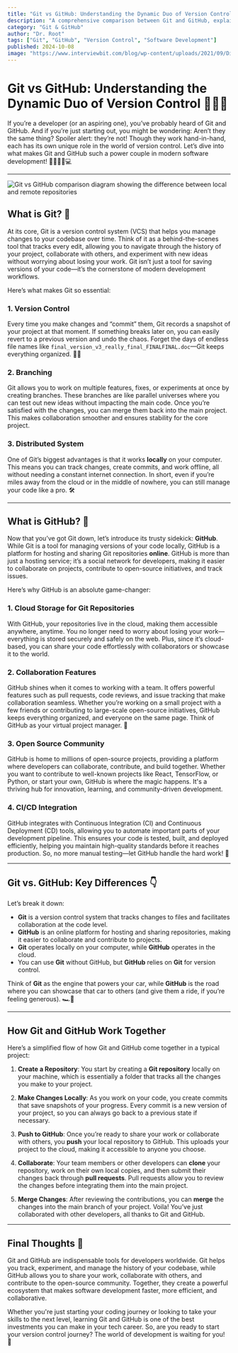 ```yaml
---
title: "Git vs GitHub: Understanding the Dynamic Duo of Version Control"
description: "A comprehensive comparison between Git and GitHub, explaining how they work together to manage version control in software development. Explore their key differences, features, and collaboration capabilities."
category: "Git & GitHub"
author: "Dr. Root"
tags: ["Git", "GitHub", "Version Control", "Software Development"]
published: 2024-10-08
image: "https://www.interviewbit.com/blog/wp-content/uploads/2021/09/Difference-Between-Git-Vs-GitHub-800x390.jpg"
---
```


# Git vs GitHub: Understanding the Dynamic Duo of Version Control 🧑‍💻✨

If you’re a developer (or an aspiring one), you’ve probably heard of Git and GitHub. And if you’re just starting out, you might be wondering: Aren’t they the same thing? Spoiler alert: they’re not! Though they work hand-in-hand, each has its own unique role in the world of version control. Let’s dive into what makes Git and GitHub such a power couple in modern software development! 👩‍💻👨‍💻💻

---

![Git vs GitHub comparison diagram showing the difference between local and remote repositories](https://blog.hubspot.com/hs-fs/hubfs/git%20vs%20github.webp?width=650&height=450&name=git%20vs%20github.webp)

## What is Git? 🤔

At its core, Git is a version control system (VCS) that helps you manage changes to your codebase over time. Think of it as a behind-the-scenes tool that tracks every edit, allowing you to navigate through the history of your project, collaborate with others, and experiment with new ideas without worrying about losing your work. Git isn’t just a tool for saving versions of your code—it’s the cornerstone of modern development workflows.

Here’s what makes Git so essential:

### 1. Version Control

Every time you make changes and “commit” them, Git records a snapshot of your project at that moment. If something breaks later on, you can easily revert to a previous version and undo the chaos. Forget the days of endless file names like `final_version_v3_really_final_FINALFINAL.doc`—Git keeps everything organized. 🧙‍♂️

### 2. Branching

Git allows you to work on multiple features, fixes, or experiments at once by creating branches. These branches are like parallel universes where you can test out new ideas without impacting the main code. Once you’re satisfied with the changes, you can merge them back into the main project. This makes collaboration smoother and ensures stability for the core project.

### 3. Distributed System

One of Git’s biggest advantages is that it works **locally** on your computer. This means you can track changes, create commits, and work offline, all without needing a constant internet connection. In short, even if you’re miles away from the cloud or in the middle of nowhere, you can still manage your code like a pro. 🛠️

---

## What is GitHub? 🤔

Now that you’ve got Git down, let’s introduce its trusty sidekick: **GitHub**. While Git is a tool for managing versions of your code locally, GitHub is a platform for hosting and sharing Git repositories **online**. GitHub is more than just a hosting service; it’s a social network for developers, making it easier to collaborate on projects, contribute to open-source initiatives, and track issues.

Here’s why GitHub is an absolute game-changer:

### 1. Cloud Storage for Git Repositories

With GitHub, your repositories live in the cloud, making them accessible anywhere, anytime. You no longer need to worry about losing your work—everything is stored securely and safely on the web. Plus, since it’s cloud-based, you can share your code effortlessly with collaborators or showcase it to the world.

### 2. Collaboration Features

GitHub shines when it comes to working with a team. It offers powerful features such as pull requests, code reviews, and issue tracking that make collaboration seamless. Whether you’re working on a small project with a few friends or contributing to large-scale open-source initiatives, GitHub keeps everything organized, and everyone on the same page. Think of GitHub as your virtual project manager. 📅

### 3. Open Source Community

GitHub is home to millions of open-source projects, providing a platform where developers can collaborate, contribute, and build together. Whether you want to contribute to well-known projects like React, TensorFlow, or Python, or start your own, GitHub is where the magic happens. It's a thriving hub for innovation, learning, and community-driven development.

### 4. CI/CD Integration

GitHub integrates with Continuous Integration (CI) and Continuous Deployment (CD) tools, allowing you to automate important parts of your development pipeline. This ensures your code is tested, built, and deployed efficiently, helping you maintain high-quality standards before it reaches production. So, no more manual testing—let GitHub handle the hard work! 🚀

---

## Git vs. GitHub: Key Differences 👇

Let’s break it down:

- **Git** is a version control system that tracks changes to files and facilitates collaboration at the code level.
- **GitHub** is an online platform for hosting and sharing repositories, making it easier to collaborate and contribute to projects.
- **Git** operates locally on your computer, while **GitHub** operates in the cloud.
- You can use **Git** without GitHub, but **GitHub** relies on **Git** for version control.

Think of **Git** as the engine that powers your car, while **GitHub** is the road where you can showcase that car to others (and give them a ride, if you’re feeling generous). 🏎️💨

---

## How Git and GitHub Work Together

Here’s a simplified flow of how Git and GitHub come together in a typical project:

1. **Create a Repository**:
   You start by creating a **Git repository** locally on your machine, which is essentially a folder that tracks all the changes you make to your project.

2. **Make Changes Locally**:
   As you work on your code, you create commits that save snapshots of your progress. Every commit is a new version of your project, so you can always go back to a previous state if necessary.

3. **Push to GitHub**:
   Once you’re ready to share your work or collaborate with others, you **push** your local repository to GitHub. This uploads your project to the cloud, making it accessible to anyone you choose.

4. **Collaborate**:
   Your team members or other developers can **clone** your repository, work on their own local copies, and then submit their changes back through **pull requests**. Pull requests allow you to review the changes before integrating them into the main project.

5. **Merge Changes**:
   After reviewing the contributions, you can **merge** the changes into the main branch of your project. Voila! You’ve just collaborated with other developers, all thanks to Git and GitHub.

---

## Final Thoughts 💭

Git and GitHub are indispensable tools for developers worldwide. Git helps you track, experiment, and manage the history of your codebase, while GitHub allows you to share your work, collaborate with others, and contribute to the open-source community. Together, they create a powerful ecosystem that makes software development faster, more efficient, and collaborative.

Whether you're just starting your coding journey or looking to take your skills to the next level, learning Git and GitHub is one of the best investments you can make in your tech career. So, are you ready to start your version control journey? The world of development is waiting for you! 🚀

<script src="https://giscus.app/client.js"
        data-repo="CybrAvnish/blog"
        data-repo-id="R_kgDOM6gZcg"
        data-category="Announcements"
        data-category-id="DIC_kwDOM6gZcs4CjiA0"
        data-mapping="pathname"
        data-strict="0"
        data-reactions-enabled="1"
        data-emit-metadata="0"
        data-input-position="bottom"
        data-theme="preferred_color_scheme"
        data-lang="en"
        crossorigin="anonymous"
        async>
</script>
